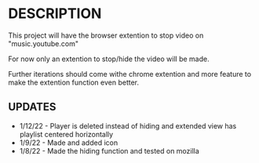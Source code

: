 # DESCRIPTION

This project will have the browser extention to stop video on 
"music.youtube.com"

For now only an extention to stop/hide the video will be made.

Further iterations should come withe chrome extention and more feature 
to make the extention function even better.

## UPDATES

- 1/12/22 - Player is deleted instead of hiding and extended view has playlist centered horizontally
- 1/9/22 - Made and added icon
- 1/8/22 - Made the hiding function and tested on mozilla